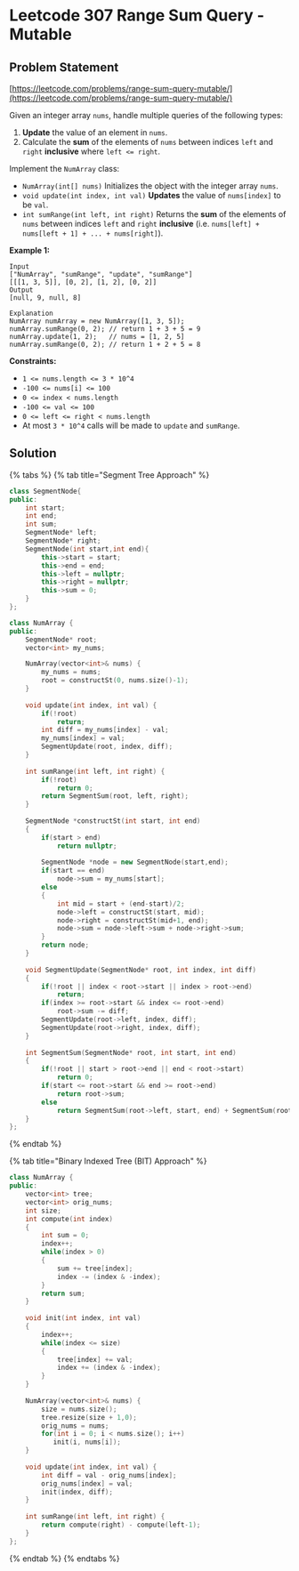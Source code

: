 # Leetcode 307 Range Sum Query - Mutable

## Problem Statement

[https://leetcode.com/problems/range-sum-query-mutable/](https://leetcode.com/problems/range-sum-query-mutable/)

Given an integer array `nums`, handle multiple queries of the following types:

1. **Update** the value of an element in `nums`.
2. Calculate the **sum** of the elements of `nums` between indices `left` and `right` **inclusive** where `left <= right`.

Implement the `NumArray` class:

* `NumArray(int[] nums)` Initializes the object with the integer array `nums`.
* `void update(int index, int val)` **Updates** the value of `nums[index]` to be `val`.
* `int sumRange(int left, int right)` Returns the **sum** of the elements of `nums` between indices `left` and `right` **inclusive** \(i.e. `nums[left] + nums[left + 1] + ... + nums[right]`\).

**Example 1:**

```text
Input
["NumArray", "sumRange", "update", "sumRange"]
[[[1, 3, 5]], [0, 2], [1, 2], [0, 2]]
Output
[null, 9, null, 8]

Explanation
NumArray numArray = new NumArray([1, 3, 5]);
numArray.sumRange(0, 2); // return 1 + 3 + 5 = 9
numArray.update(1, 2);   // nums = [1, 2, 5]
numArray.sumRange(0, 2); // return 1 + 2 + 5 = 8
```

**Constraints:**

* `1 <= nums.length <= 3 * 10^4`
* `-100 <= nums[i] <= 100`
* `0 <= index < nums.length`
* `-100 <= val <= 100`
* `0 <= left <= right < nums.length`
* At most `3 * 10^4` calls will be made to `update` and `sumRange`.

## Solution

{% tabs %}
{% tab title="Segment Tree Approach" %}
```cpp
class SegmentNode{
public:
    int start;
    int end;
    int sum;
    SegmentNode* left;
    SegmentNode* right;
    SegmentNode(int start,int end){
        this->start = start;
        this->end = end;
        this->left = nullptr;
        this->right = nullptr;
        this->sum = 0;
    }
};

class NumArray {
public:
    SegmentNode* root;
    vector<int> my_nums;

    NumArray(vector<int>& nums) {
        my_nums = nums;
        root = constructSt(0, nums.size()-1);
    }
    
    void update(int index, int val) {
        if(!root)
            return;
        int diff = my_nums[index] - val;
        my_nums[index] = val;
        SegmentUpdate(root, index, diff);
    }
    
    int sumRange(int left, int right) {
        if(!root)
            return 0;
        return SegmentSum(root, left, right);
    }
    
    SegmentNode *constructSt(int start, int end)
    {
        if(start > end)
            return nullptr;
        
        SegmentNode *node = new SegmentNode(start,end);
        if(start == end)
            node->sum = my_nums[start];
        else
        {
            int mid = start + (end-start)/2;
            node->left = constructSt(start, mid);
            node->right = constructSt(mid+1, end);
            node->sum = node->left->sum + node->right->sum;
        }
        return node;
    }
    
    void SegmentUpdate(SegmentNode* root, int index, int diff)
    {
        if(!root || index < root->start || index > root->end)
            return;
        if(index >= root->start && index <= root->end)
            root->sum -= diff;
        SegmentUpdate(root->left, index, diff);
        SegmentUpdate(root->right, index, diff);
    }
    
    int SegmentSum(SegmentNode* root, int start, int end)
    {
        if(!root || start > root->end || end < root->start)
            return 0;
        if(start <= root->start && end >= root->end)
            return root->sum;
        else
            return SegmentSum(root->left, start, end) + SegmentSum(root->right, start, end);
    }
};
```
{% endtab %}

{% tab title="Binary Indexed Tree \(BIT\) Approach" %}
```cpp
class NumArray {
public:
    vector<int> tree;
    vector<int> orig_nums;
    int size;
    int compute(int index)
    {
        int sum = 0;
        index++;
        while(index > 0)
        {
            sum += tree[index];
            index -= (index & -index);
        }
        return sum;
    }
    
    void init(int index, int val)
    {
        index++;
        while(index <= size)
        {
            tree[index] += val;
            index += (index & -index);
        }
    }
    
    NumArray(vector<int>& nums) {
        size = nums.size();
        tree.resize(size + 1,0);
        orig_nums = nums;
        for(int i = 0; i < nums.size(); i++)
           init(i, nums[i]);
    }
    
    void update(int index, int val) {
        int diff = val - orig_nums[index];
        orig_nums[index] = val;
        init(index, diff);
    }
    
    int sumRange(int left, int right) {
        return compute(right) - compute(left-1);
    }
};
```
{% endtab %}
{% endtabs %}

### 

